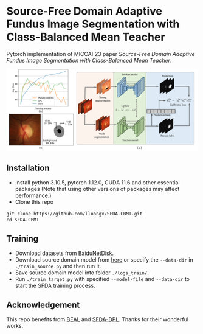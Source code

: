 # Source-Free Domain Adaptive Fundus Image Segmentation with Class-Balanced Mean Teacher

Pytorch implementation of MICCAI'23 paper *Source-Free Domain Adaptive Fundus Image Segmentation with Class-Balanced Mean Teacher*.

<p align="center">
  <img src="figure/framework.png">
</p>

## Installation
* Install python 3.10.5, pytorch 1.12.0, CUDA 11.6 and other essential packages (Note that using other versions of packages may affect performance.)
* Clone this repo
```
git clone https://github.com/lloongx/SFDA-CBMT.git
cd SFDA-CBMT
```

## Training
* Download datasets from [BaiduNetDisk](https://pan.baidu.com/s/1vZOPEvlb3foDqk6Gum5fBA?pwd=so3s).
* Download source domain model from [here](https://drive.google.com/drive/folders/1L23mCg8prsdu1imEQI5ouuwvVL_FSiLY) or specify the `--data-dir` in `./train_source.py` and then run it.
* Save source domain model into folder `./logs_train/`.
* Run `./train_target.py` with specified `--model-file` and `--data-dir` to start the SFDA training process.


## Acknowledgement
This repo benefits from [BEAL](https://github.com/emma-sjwang/BEAL) and [SFDA-DPL](https://github.com/cchen-cc/SFDA-DPL). Thanks for their wonderful works.

